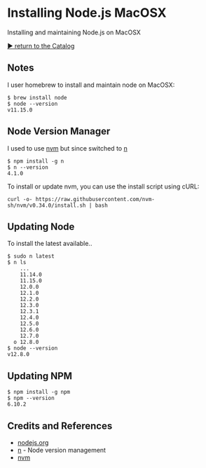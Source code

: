 # Installing Node.js MacOSX

Installing and maintaining Node.js on MacOSX

[:arrow_forward: return to the Catalog](https://codingkata.tardate.com)

## Notes

I user homebrew to install and maintain node on MacOSX:

```
$ brew install node
$ node --version
v11.15.0

```
## Node Version Manager

I used to use [nvm](https://github.com/nvm-sh/nvm)
but since switched to [n](https://github.com/tj/n)

```
$ npm install -g n
$ n --version
4.1.0
```

To install or update nvm, you can use the install script using cURL:

```
curl -o- https://raw.githubusercontent.com/nvm-sh/nvm/v0.34.0/install.sh | bash
```

## Updating Node

To install the latest available..

```
$ sudo n latest
$ n ls
    ...
    11.14.0
    11.15.0
    12.0.0
    12.1.0
    12.2.0
    12.3.0
    12.3.1
    12.4.0
    12.5.0
    12.6.0
    12.7.0
  ο 12.8.0
$ node --version
v12.8.0
```

## Updating NPM

```
$ npm install -g npm
$ npm --version
6.10.2
```

## Credits and References

* [nodejs.org](https://nodejs.org/en/)
* [n](https://github.com/tj/n) - Node version management
* [nvm](https://github.com/nvm-sh/nvm)
